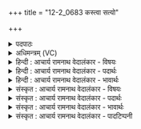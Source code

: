 +++
title = "12-2_0683 कस्त्वा सत्यो"

+++
<details><summary>पदपाठः</summary>

कः꣡। त्वा꣣। सत्यः꣢। म꣡दा꣢꣯नाम्। म꣡ꣳहि꣢꣯ष्ठः। म꣣त्सत्। अ꣡न्ध꣢꣯सः। दृ꣣ढा꣢। चि꣣त्। आरु꣡जे꣢। आ꣣। रु꣡जे꣢꣯। व꣡सु꣢꣯। ६८३।
</details>

<details><summary>अधिमन्त्रम् (VC)</summary>

- इन्द्रः
- वामदेवो गौतमः
- गायत्री
- षड्जः
</details>

<details><summary>हिन्दी : आचार्य रामनाथ वेदालंकार - विषयः</summary>

पूर्व मन्त्र में जीवात्मा के बल को स्मरण करके अगले मन्त्र में परमात्मा की महिमा का वर्णन करते हैं।
</details>

<details><summary>हिन्दी : आचार्य रामनाथ वेदालंकार - पदार्थः</summary>

पदार्थान्वय -  हे मेरे अन्तरात्मन् ! (कः) सुन्दर, सबसे बड़ा तथा सुखस्वरूप, (सत्यः) सत्यमय, (मदानाम्) आनन्दों का (मंहिष्ठः) सबसे अधिक दाता इन्द्र परमेश्वर (त्वा) तुझे (अन्धसः) आनन्द रस से (मत्सत्) आनन्दित करे और वह (दृढा चित्) दृढ़ से दृढ़ विघ्न-बाधा आदियों को (आरुजे) छिन्न-भिन्न करने के लिए (वसु) शक्तिरूप ऐश्वर्य प्रदान करे ॥२॥
</details>

<details><summary>हिन्दी : आचार्य रामनाथ वेदालंकार - भावार्थः</summary>

भावार्थ -  जीवात्मा परमात्मा द्वारा दिये हुए बल और आनन्द से ही बली और आनन्दवान् बनता है ॥२॥
</details>

<details><summary>संस्कृत : आचार्य रामनाथ वेदालंकार - विषयः</summary>

पूर्वमन्त्रे जीवात्मनो बलं स्मृत्वाऽथ परमात्मनो महिमानमाह।
</details>

<details><summary>संस्कृत : आचार्य रामनाथ वेदालंकार - पदार्थः</summary>

पदार्थान्वय -  हे मदीय आत्मन् ! (कः) कमनीयः सर्वातिक्रान्तः, सुखस्वरूपश्च। [कः कमनो वा क्रमणो वा सुखो वा। निरु० १०।२२।] (सत्यः) सत्यमयः, (मदानाम्) आनन्दानाम् (मंहिष्ठः) अतिशयेन दाता (इन्द्रः) परमेश्वरः। [मंहतिः दानकर्मा। निघं० ३।२०। अतिशयेन मंहिता मंहिष्ठः। तुरिष्ठेमेयस्सु अ० ६।४।१५४ इति तृचो लोपः।] (त्वा) त्वाम् (अन्धसः) आनन्दरसात् (मत्सत्) आनन्दयेत्। [मदी हर्षे धातोर्लेटि रूपम्।] अपि च सः (दृढा चित्) दृढानि अपि विघ्नबाधादीनि (आरुजे) आ समन्तात् भङ्क्तुम् (वसु) शक्तिरूपम् ऐश्वर्यं प्रयच्छेदिति शेषः ॥२॥२
</details>

<details><summary>संस्कृत : आचार्य रामनाथ वेदालंकार - भावार्थः</summary>

भावार्थ -  जीवात्मा परमात्मना प्रदत्तेनैव बलेनानन्देन च बलवानानन्दवाँश्च जायते ॥२॥
</details>

<details><summary>संस्कृत : आचार्य रामनाथ वेदालंकार - पादटिप्पनी</summary>

टिप्पनी -   १. ऋ० ४।३१।२, य० २७।४०, ३६।५, अथ० २०।१२४।२। २. दयानन्दर्षिर्मन्त्रमिमम् ऋग्भाष्ये ब्रह्मचर्यादिधर्माचरणपक्षे, यजुर्भाष्ये च क्रमशो विद्वत्पक्षे परमेश्वरपक्षे च व्याख्यातवान्।
</details>
